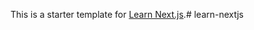 This is a starter template for [Learn Next.js](https://nextjs.org/learn).#   l e a r n - n e x t j s  
 